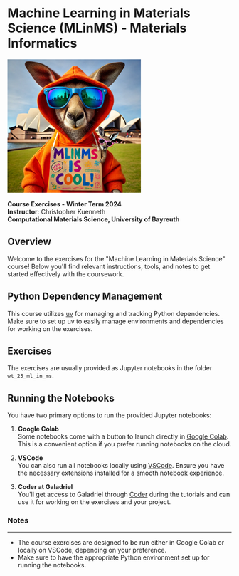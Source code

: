 # Machine Learning in Materials Science (MLinMS) - Materials Informatics
<img src="assets/wt24.webp" alt="drawing" width="300"/>   

**Course Exercises - Winter Term 2024**  
**Instructor**: Christopher Kuenneth  
**Computational Materials Science, University of Bayreuth**  



## Overview

Welcome to the exercises for the "Machine Learning in Materials Science" course! Below you'll find relevant instructions, tools, and notes to get started effectively with the coursework.



## Python Dependency Management

This course utilizes [uv](https://docs.astral.sh/uv/getting-started/installation/) for managing and tracking Python dependencies. Make sure to set up uv to easily manage environments and dependencies for working on the exercises.

## Exercises

The exercises are usually provided as Jupyter notebooks in the folder `wt_25_ml_in_ms`.


## Running the Notebooks

You have two primary options to run the provided Jupyter notebooks:

1. **Google Colab**  
   Some notebooks come with a button to launch directly in [Google Colab](https://colab.research.google.com). This is a convenient option if you prefer running notebooks on the cloud.

2. **VSCode**  
   You can also run all notebooks locally using [VSCode](https://code.visualstudio.com/). Ensure you have the necessary extensions installed for a smooth notebook experience.

3. **Coder at Galadriel**  
   You'll get access to Galadriel through [Coder](https://github.com/coder/coder) during the tutorials and can use it for working on the exercises and your project.



### Notes

---

- The course exercises are designed to be run either in Google Colab or locally on VSCode, depending on your preference.
- Make sure to have the appropriate Python environment set up for running the notebooks.


